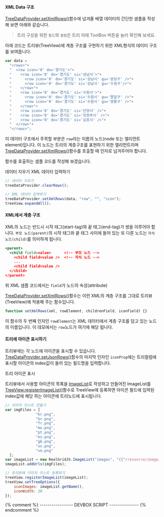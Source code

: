 
#### XML Data 구조

[TreeDataProvider.setXmlRows()](http://help.realgrid.com/api/TreeDataProvider/setXmlRows/)함수에 넘겨줄 배열 데이터의 간단한 샘플을 작성해 보면 아래와 같습니다.

> 트리 구성을 위한 `필드`와 `컬럼`은 트리 아래 ToolBox 버튼을 눌러 확인해 보세요.

아래 코드는 트리뷰(TreeView)에 계층 구조를 구현하기 위한 XML형식의 데이터 구조를 보여줍니다.

```js
var data =
  "<rows>"+
  "  <row icon='0' do='경기도'>"+
  "    <row icon='0' do='경기도' si='성남시'>"+
  "      <row icon='0' do='경기도' si='성남시' gu='분당구' />"+
  "      <row icon='0' do='경기도' si='성남시' gu='수정구'/>"+
  "    </row>"+
  "    <row icon='0' do='경기도' si='수원시'>"+
  "      <row icon='0' do='경기도' si='수원시' gu='팔달구' />"+
  "      <row icon='0' do='경기도' si='수원시' gu='영통구' />"+
  "    </row>"+
  "    <row icon='0' do='경기도' si='안양시' />"+
  "    <row icon='0' do='경기도' si='의정부시' />"+
  "    <row icon='0' do='경기도' si='김포시' />"+
  "  </row>"+
  "</rows>";
```

이 데이터 구조에서 주목할 부분은 `row`라는 이름의 노드(node 또는 엘리먼트 element)입니다.
이 노드는 트리의 계층구조를 표현하기 위한 엘리먼트이며
[TreeDataProvider.setXmlRows()](http://help.realgrid.com/api/TreeDataProvider/setXmlRows/)함수를 호출할 때 인자로 넘겨주어야 합니다.

함수를 호출하는 샘플 코드를 작성해 보겠습니다.

<a class="btn primary small round lowercase" id="clearRows">데이터 지우기</a>
<a class="btn primary small round lowercase" id="setXmlRows">XML 데이터 입력하기</a>

```js
// 데이터 지우기
treeDataProvider.clearRows();

// XML 데이터 입력하기
treeDataProvider.setXmlRows(data, "row", "", "icon");
treeView.expandAll();
```

#### XML에서 계층 구조

XML의 노드는 반드시 시작 태그(start-tag)와 끝 태그(end-tag)가 쌍을 이루어야 합니다.
`부모 노드(parent)`의 시작 태그와 끝 태그 사이에 들어 있는 또 다른 노드는 `자식 노드(child)`를 의미하게 됩니다.

```xml
<parent>
  <child field=value>      <!-- 부모 노드 -->
    <child field=value />  <!-- 자식 노드 -->
    ...
    <child field=value />
  </child>
</parent>
```

위 XML 샘플 코드에서는 `field`가 노드의 속성(attribute)

[TreeDataProvider.setXmlRows()](http://help.realgrid.com/api/TreeDataProvider/setXmlRows/)함수는
이런 XML의 계층 구조를 그대로 트리뷰(TreeView)에 적용해 주는 함수입니다.

```js
function setXmlRows(xml, rowElement, childrenField, iconField) {}
```

이 함수의 두 번째 인자인 `rowElement`는 XML 데이터에서 계층 구조를 담고 있는 노드의 이름입니다.
이 데모에서는 `row`노드가 여기에 해당 됩니다.

#### 트리에 아이콘 표시하기

트리뷰에는 각 노드에 아이콘을 표시할 수 있습니다.
[TreeDataProvider.setJsonRows()](http://help.realgrid.com/api/TreeDtaProvider/setJsonRows/)함수의 마지막 인자인 `iconProp`에는
트리컬럼에 표시할 아이콘의 index값이 들어 있는 필드명을 입력합니다.

<a class="btn primary small round lowercase" id="setIcons">트리 아이콘 표시</a>

트리뷰에서 사용할 아이콘의 목록을 [ImageList](http://help.realgrid.com/api/features/Image%20List/)로 작성하고 만들어진 ImageList를
[TreeView.registerImageList()](http://help.realgrid.com/api/GridView/registerImageList/)함수로 TreeView에 등록하면 아이콘 필드에 입력된 index값에 해당 하는 아이콘에 트리노드에 표시됩니다.

```js
// 이미지 리스트 만들기
var imgFiles = [
              "kr.png",
              "br.png",
              "fr.png",
              "mx.png",
              "pt.png",
              "es.png",
              "gb.png",
              "us.png",
              "ve.png"
  ];
var imageList = new RealGridJS.ImageList("images", "{{"/resource/image/smallflag/" | prepend: site.baseurl}}");
imageList.addUrls(imgFiles);

// 트리뷰에 이미지 리스트 등록하기
treeView.registerImageList(imageList);
treeView.setTreeOptions({
    iconImages: imageList.getName(),
    iconWidth: 20
});
```

{% comment %} ----------------- DEVBOX SCRIPT --------------- {% endcomment %}
<script>
var data =
  "<rows>"+
  "  <row icon='0' do='경기도'>"+
  "    <row icon='0' do='경기도' si='성남시'>"+
  "      <row icon='0' do='경기도' si='성남시' gu='분당구' />"+
  "      <row icon='0' do='경기도' si='성남시' gu='수정구'/>"+
  "    </row>"+
  "    <row icon='0' do='경기도' si='수원시'>"+
  "      <row icon='0' do='경기도' si='수원시' gu='팔달구' />"+
  "      <row icon='0' do='경기도' si='수원시' gu='영통구' />"+
  "    </row>"+
  "    <row icon='0' do='경기도' si='안양시' />"+
  "    <row icon='0' do='경기도' si='의정부시' />"+
  "    <row icon='0' do='경기도' si='김포시' />"+
  "  </row>"+
  "</rows>";

$('#setXmlRows').click(function() {
  treeDataProvider.setXmlRows(data, "row", "", "icon");
  treeView.expandAll();
});

$('#clearRows').click(function() {
  treeDataProvider.clearRows();
});

$('#setIcons').click(function() {
  var imgFiles = [
                "kr.png",
                "br.png",
                "fr.png",
                "mx.png",
                "pt.png",
                "es.png",
                "gb.png",
                "us.png",
                "ve.png"
    ];
  var imageList = new RealGridJS.ImageList("images", "{{"/resource/image/smallflag/" | prepend: site.baseurl}}");
  imageList.addUrls(imgFiles);

  treeView.registerImageList(imageList);

  treeView.setTreeOptions({
      iconImages: imageList.getName(),
      iconWidth: 20
  });
})
</script>
